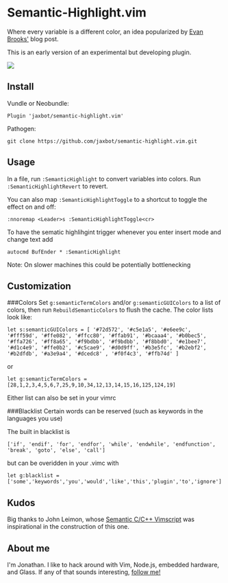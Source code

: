 # Semantic-Highlight.vim

Where every variable is a different color, an idea popularized by <a href="https://medium.com/@evnbr/coding-in-color-3a6db2743a1e">Evan Brooks'</a> blog post.

This is an early version of an experimental but developing plugin.

<img src="https://raw.githubusercontent.com/jaxbot/semantic-highlight.vim/master/semantic-highlight.png">

## Install

Vundle or Neobundle:

```
Plugin 'jaxbot/semantic-highlight.vim'
```

Pathogen:

```
git clone https://github.com/jaxbot/semantic-highlight.vim.git
```

## Usage

In a file, run `:SemanticHighlight` to convert variables into colors. Run `:SemanticHighlightRevert` to revert.

You can also map `:SemanticHighlightToggle` to a shortcut to toggle the effect on and off:

```
:nnoremap <Leader>s :SemanticHighlightToggle<cr>
```

To have the sematic highlihgint trigger whenever you enter insert mode and change text add 

```
autocmd BufEnder * :SemanticHighlight
```

Note: On slower machines this could be potentially bottlenecking
## Customization
###Colors
Set `g:semanticTermColors` and/or `g:semanticGUIColors` to a list of colors, then run `RebuildSemanticColors` to flush the cache. The color lists look like:

```
let s:semanticGUIColors = [ '#72d572', '#c5e1a5', '#e6ee9c', '#fff59d', '#ffe082', '#ffcc80', '#ffab91', '#bcaaa4', '#b0bec5', '#ffa726', '#ff8a65', '#f9bdbb', '#f9bdbb', '#f8bbd0', '#e1bee7', '#d1c4e9', '#ffe0b2', '#c5cae9', '#d0d9ff', '#b3e5fc', '#b2ebf2', '#b2dfdb', '#a3e9a4', '#dcedc8' , '#f0f4c3', '#ffb74d' ]
```
or

```
let g:semanticTermColors = [28,1,2,3,4,5,6,7,25,9,10,34,12,13,14,15,16,125,124,19]
```

Either list can also be set in your vimrc

###Blacklist
Certain words can be reserved (such as keywords in the languages you use)

The built in blacklist is 

```
['if', 'endif', 'for', 'endfor', 'while', 'endwhile', 'endfunction', 'break', 'goto', 'else', 'call']
``` 

but can be overidden in your .vimc with 

```
let g:blacklist = ['some','keywords','you','would','like','this','plugin','to','ignore']
```

## Kudos

Big thanks to John Leimon, whose [Semantic C/C++ Vimscript](http://www.vim.org/scripts/script.php?script_id=4945) was inspirational in the construction of this one.

## About me

I'm Jonathan. I like to hack around with Vim, Node.js, embedded hardware, and Glass. If any of that sounds interesting, [follow me!](https://github.com/jaxbot)

